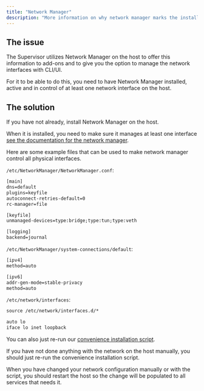 ```yaml
---
title: "Network Manager"
description: "More information on why network manager marks the installation as unsupported."
---
```


## The issue

The Supervisor utilizes Network Manager on the host to offer this information
to add-ons and to give you the option to manage the network interfaces with CLI/UI.

For it to be able to do this, you need to have Network Manager installed, active
and in control of at least one network interface on the host.

## The solution

If you have not already, install Network Manager on the host.

When it is installed, you need to make sure it manages at least one interface
[see the documentation for the network manager](https://wiki.debian.org/NetworkManager).

Here are some example files that can be used to make network manager control all
physical interfaces.

`/etc/NetworkManager/NetworkManager.conf`:

```txt
[main]
dns=default
plugins=keyfile
autoconnect-retries-default=0
rc-manager=file

[keyfile]
unmanaged-devices=type:bridge;type:tun;type:veth

[logging]
backend=journal
```

`/etc/NetworkManager/system-connections/default`:

```txt
[ipv4]
method=auto

[ipv6]
addr-gen-mode=stable-privacy
method=auto
```

`/etc/network/interfaces`:

```txt
source /etc/network/interfaces.d/*

auto lo
iface lo inet loopback
```

You can also just re-run our
[convenience installation script](https://github.com/home-assistant/supervised-installer).

If you have not done anything with the network on the host manually, you should just
re-run the convenience installation script.

When you have changed your network configuration manually or with the script,
you should restart the host so the change will be populated to all services that
needs it.
